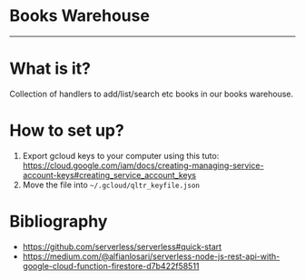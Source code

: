 # Books Warehouse

---

# What is it?

Collection of handlers to add/list/search etc books in our books warehouse.

# How to set up?

1. Export gcloud keys to your computer using this tuto: https://cloud.google.com/iam/docs/creating-managing-service-account-keys#creating_service_account_keys
2. Move the file into `~/.gcloud/qltr_keyfile.json`

# Bibliography

- https://github.com/serverless/serverless#quick-start
- https://medium.com/@alfianlosari/serverless-node-js-rest-api-with-google-cloud-function-firestore-d7b422f58511
